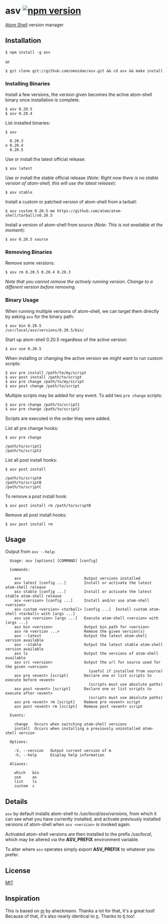 # asv [![npm version](https://badge.fury.io/js/asv.svg)](http://badge.fury.io/js/asv)

 [Atom Shell](https://github.com/atom/atom-shell) version manager

## Installation

    $ npm install -g asv

or

    $ git clone git://github.com/omnidan/asv.git && cd asv && make install

### Installing Binaries

Install a few versions, the version given becomes the active atom-shell binary once installation is complete.

    $ asv 0.20.5
    $ asv 0.20.4

List installed binaries:

    $ asv

      0.20.3
    ο 0.20.4
      0.20.5

Use or install the latest official release:

    $ asv latest

Use or install the stable official release (_Note: Right now there is no stable version of atom-shell, this will use the latest release_):

    $ asv stable

Install a custom or patched version of atom-shell from a tarball:

    $ asv custom 0.20.5-me https://github.com/atom/atom-shell/tarball/v0.20.5
    
Install a version of atom-shell from source (_Note: This is not available at the moment_):

    $ asv 0.20.5 source

### Removing Binaries

Remove some versions:

    $ asv rm 0.20.5 0.20.4 0.20.3

_Note that you cannot remove the actively running version. Change to a different version before removing._

### Binary Usage

When running multiple versions of atom-shell, we can target
them directly by asking `asv` for the binary path:

    $ asv bin 0.20.5
    /usr/local/asv/versions/0.20.5/bin/
    
Start up atom-shell 0.20.5 regardless of the active version:

    $ asv use 0.20.5

When installing or changing the active version we might want to run custom scripts:

    $ asv pre install /path/to/my/script
    $ asv post install /path/to/script
    $ asv pre change /path/to/my/script
    $ asv post change /path/to/script
    
Multiple scripts may be added for any event. To add two `pre change` scripts:

    $ asv pre change /path/to/script1
    $ asv pre change /path/to/script2
    
Scripts are executed in the order they were added.
    
List all pre change hooks:

    $ asv pre change
    
    /path/to/script1
    /path/to/script2
    
List all post install hooks:

    $ asv post install
    
    /path/to/scriptA
    /path/to/scriptB
    /path/to/scriptC
    
To remove a post install hook:

    $ asv post install rm /path/to/scriptB
    
Remove all post install hooks:

    $ asv post install rm

## Usage
Output from `asv --help`:
```
  Usage: asv [options] [COMMAND] [config]

  Commands:

    asv                            Output versions installed
    asv latest [config ...]        Install or activate the latest atom-shell release
    asv stable [config ...]        Install or activate the latest stable atom-shell release
    asv <version> [config ...]     Install and/or use atom-shell <version>
    asv custom <version> <tarball> [config ...]  Install custom atom-shell <tarball> with [args ...]
    asv use <version> [args ...]   Execute atom-shell <version> with [args ...]
    asv bin <version>              Output bin path for <version>
    asv rm <version ...>           Remove the given version(s)
    asv --latest                   Output the latest atom-shell version available
    asv --stable                   Output the latest stable atom-shell version available
    asv ls                         Output the versions of atom-shell available
    asv src <version>              Output the url for source used for the given <version>
                                     (useful if installed from source)
    asv pre <event> [script]       Declare one or list scripts to execute before <event>
                                     (scripts must use absolute paths)
    asv post <event> [script]      Declare one or list scripts to execute after <event>
                                     (scripts must use absolute paths)
    asv pre <event> rm [script]    Remove pre <event> script
    asv post <event> rm [script]   Remove post <event> script

  Events:

    change   Occurs when switching atom-shell versions
    install  Occurs when installing a previously uninstalled atom-shell version

  Options:

    -V, --version   Output current version of m
    -h, --help      Display help information

  Aliases:

    which   bin
    use     as
    list    ls
    custom  c
```

## Details

 `asv` by default installs atom-shell to _/usr/local/asv/versions_, from
 which it can see what you have currently installed, and activate previously installed versions of atom-shell when `asv <version>` is invoked again.

 Activated atom-shell versions are then installed to the prefix _/usr/local_, which may be altered via the __ASV_PREFIX__ environment variable.

 To alter where `asv` operates simply export __ASV_PREFIX__ to whatever you prefer.

## License

[MIT](https://github.com/omnidan/asv/blob/master/LICENSE)

## Inspiration

This is based on [m](https://github.com/aheckmann/m) by aheckmann. Thanks a lot for that, it's a great tool! Because of that, it's also nearly identical to [n](https://github.com/visionmedia/n). Thanks to tj too!
